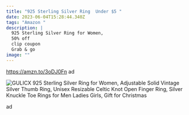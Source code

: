 ```yaml
---
title: "925 Sterling Silver Ring  Under $5 "
date: 2023-06-04T15:28:44.340Z
tags: "Amazon "
description: |
  925 Sterling Silver Ring for Women, 
  50% off 
  clip coupon 
  Grab & go 
image: ""
---
```



<https://amzn.to/3oDJ0Fn> ad



<!--StartFragment-->

![GULICX 925 Sterling Silver Ring for Women, Adjustable Solid Vintage Silver Thumb Ring, Unisex Resizable Celtic Knot Open Finger Ring, Silver Knuckle Toe Rings for Men Ladies Girls, Gift for Christmas](https://m.media-amazon.com/images/I/61S63R21xhL._AC_UX575_.jpg)

<!--EndFragment-->
ad